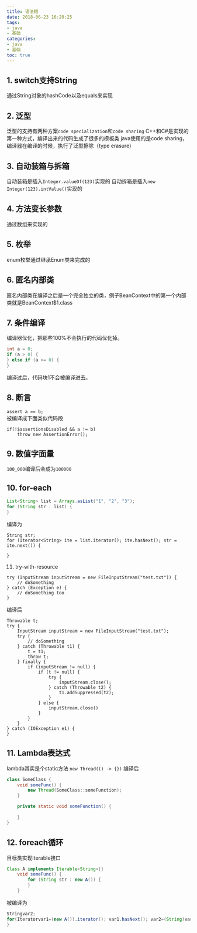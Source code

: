 ```yaml
---
title: 语法糖
date: 2018-06-23 16:20:25
tags:
- java
- 基础
categories:
- java
- 基础
toc: true
---
```

## 1. switch支持String
通过String对象的hashCode以及equals来实现

## 2. 泛型
泛型的支持有两种方案`code specialization`和`code sharing`
C++和C#是实现的第一种方式，编译出来的代码生成了很多的模板类
java使用的是code sharing，编译器在编译的时候，执行了泛型擦除（type erasure)

## 3. 自动装箱与拆箱
自动装箱是插入`Integer.valueOf(123)`实现的
自动拆箱是插入`new Integer(123).intValue()`实现的
<!-- more -->
## 4. 方法变长参数
通过数组来实现的

## 5. 枚举
enum枚举通过继承Enum类来完成的

## 6. 匿名内部类
匿名内部类在编译之后是一个完全独立的类，例子BeanContext中的第一个内部类就是BeanContext$1.class

## 7. 条件编译
编译器优化，把那些100%不会执行的代码优化掉。
```java
int a = 0;
if (a > 0) {
} else if (a >= 0) {
}
```
编译过后，代码块1不会被编译进去。

## 8. 断言
`assert a == b;`  
被编译成下面类似代码段
```
if(!$assertionsDisabled && a != b) 
    throw new AssertionError(); 
```

## 9. 数值字面量
`100_000`编译后会成为`100000`

## 10. for-each
```java
List<String> list = Arrays.asList("1", "2", "3");
for (String str : list) {
} 
```
编译为
```
String str;
for (Iterator<String> ite = list.iterator(); ite.hasNext(); str = ite.next()) {

}
```
11. try-with-resource
```
try (InputStream inputStream = new FileInputStream("test.txt")) {
    // doSomething
} catch (Exception e) {
    // doSomething too
} 
```
编译后
```
Throwable t;
try {
    InputStream inputStream = new FileInputStream("test.txt");
    try {
        // doSomething
    } catch (Throwable t1) {
        t = t1;
        throw t;
    } finally {
        if (inputStream != null) {
            if (t != null) {
                try {
                    inputStream.close();
                } catch (Throwable t2) {
                    t1.addSuppressed(t2);
                }
            } else {
                inputStream.close()
            }
        }
    }
} catch (IOException e1) {
}
```


## 11. Lambda表达式
lambda其实是个static方法
`new Thread(() -> {})` 
编译后
```java
class SomeClass {
    void someFunc() {
        new Thread(SomeClass::someFunction);
    }

    private static void someFunction() {
        
    }
}
```

## 12. foreach循环
目标类实现Iterable接口
```java
Class A implements Iterable<String>{}
    void someFunc() {
        for (String str : new A()) {
        }
    }
```
被编译为
```java
Stringvar2;
for(Iteratorvar1=(new A()).iterator(); var1.hasNext(); var2=(String)var1.next()) {
}
```
